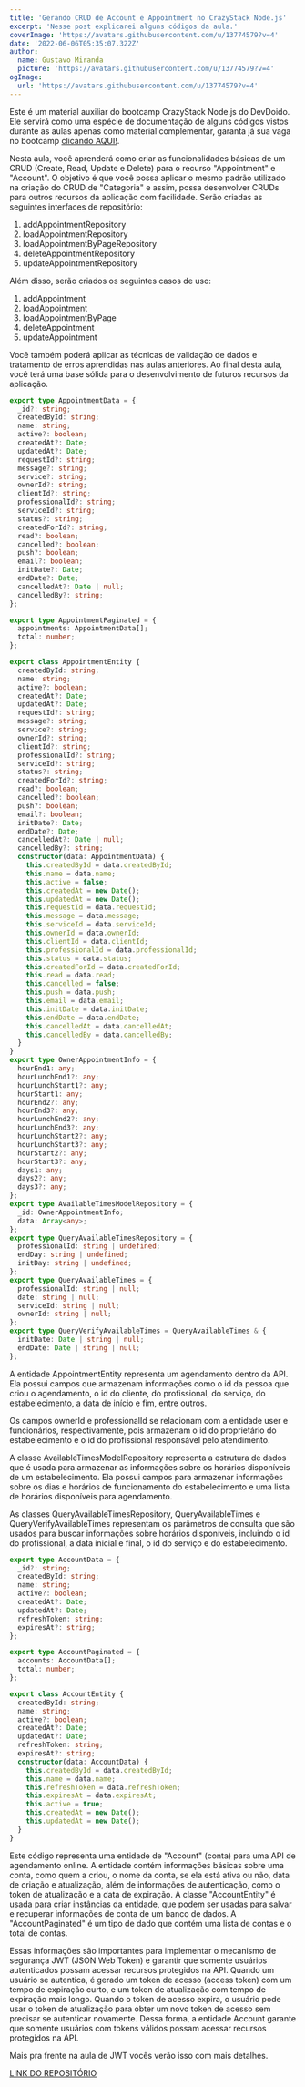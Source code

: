 ```yaml
---
title: 'Gerando CRUD de Account e Appointment no CrazyStack Node.js'
excerpt: 'Nesse post explicarei alguns códigos da aula.'
coverImage: 'https://avatars.githubusercontent.com/u/13774579?v=4'
date: '2022-06-06T05:35:07.322Z'
author:
  name: Gustavo Miranda
  picture: 'https://avatars.githubusercontent.com/u/13774579?v=4'
ogImage:
  url: 'https://avatars.githubusercontent.com/u/13774579?v=4'
---
```

Este é um material auxiliar do bootcamp CrazyStack Node.js do DevDoido. Ele servirá como uma espécie de documentação de alguns códigos vistos durante as aulas apenas como material complementar, garanta já sua vaga no bootcamp [clicando AQUI!](https://crazystack.com.br).

Nesta aula, você aprenderá como criar as funcionalidades básicas de um CRUD (Create, Read, Update e Delete) para o recurso "Appointment" e "Account". O objetivo é que você possa aplicar o mesmo padrão utilizado na criação do CRUD de "Categoria" e assim, possa desenvolver CRUDs para outros recursos da aplicação com facilidade. Serão criadas as seguintes interfaces de repositório:

1. addAppointmentRepository
2. loadAppointmentRepository
3. loadAppointmentByPageRepository
4. deleteAppointmentRepository
5. updateAppointmentRepository

Além disso, serão criados os seguintes casos de uso:

1. addAppointment
2. loadAppointment
3. loadAppointmentByPage
4. deleteAppointment
5. updateAppointment

Você também poderá aplicar as técnicas de validação de dados e tratamento de erros aprendidas nas aulas anteriores. Ao final desta aula, você terá uma base sólida para o desenvolvimento de futuros recursos da aplicação.

```typescript
export type AppointmentData = {
  _id?: string;
  createdById: string;
  name: string;
  active?: boolean;
  createdAt?: Date;
  updatedAt?: Date;
  requestId?: string;
  message?: string;
  service?: string;
  ownerId?: string;
  clientId?: string;
  professionalId?: string;
  serviceId?: string;
  status?: string;
  createdForId?: string;
  read?: boolean;
  cancelled?: boolean;
  push?: boolean;
  email?: boolean;
  initDate?: Date;
  endDate?: Date;
  cancelledAt?: Date | null;
  cancelledBy?: string;
};

export type AppointmentPaginated = {
  appointments: AppointmentData[];
  total: number;
};

export class AppointmentEntity {
  createdById: string;
  name: string;
  active?: boolean;
  createdAt?: Date;
  updatedAt?: Date;
  requestId?: string;
  message?: string;
  service?: string;
  ownerId?: string;
  clientId?: string;
  professionalId?: string;
  serviceId?: string;
  status?: string;
  createdForId?: string;
  read?: boolean;
  cancelled?: boolean;
  push?: boolean;
  email?: boolean;
  initDate?: Date;
  endDate?: Date;
  cancelledAt?: Date | null;
  cancelledBy?: string;
  constructor(data: AppointmentData) {
    this.createdById = data.createdById;
    this.name = data.name;
    this.active = false;
    this.createdAt = new Date();
    this.updatedAt = new Date();
    this.requestId = data.requestId;
    this.message = data.message;
    this.serviceId = data.serviceId;
    this.ownerId = data.ownerId;
    this.clientId = data.clientId;
    this.professionalId = data.professionalId;
    this.status = data.status;
    this.createdForId = data.createdForId;
    this.read = data.read;
    this.cancelled = false;
    this.push = data.push;
    this.email = data.email;
    this.initDate = data.initDate;
    this.endDate = data.endDate;
    this.cancelledAt = data.cancelledAt;
    this.cancelledBy = data.cancelledBy;
  }
}
export type OwnerAppointmentInfo = {
  hourEnd1: any;
  hourLunchEnd1?: any;
  hourLunchStart1?: any;
  hourStart1: any;
  hourEnd2?: any;
  hourEnd3?: any;
  hourLunchEnd2?: any;
  hourLunchEnd3?: any;
  hourLunchStart2?: any;
  hourLunchStart3?: any;
  hourStart2?: any;
  hourStart3?: any;
  days1: any;
  days2?: any;
  days3?: any;
};
export type AvailableTimesModelRepository = {
  _id: OwnerAppointmentInfo;
  data: Array<any>;
};
export type QueryAvailableTimesRepository = {
  professionalId: string | undefined;
  endDay: string | undefined;
  initDay: string | undefined;
};
export type QueryAvailableTimes = {
  professionalId: string | null;
  date: string | null;
  serviceId: string | null;
  ownerId: string | null;
};
export type QueryVerifyAvailableTimes = QueryAvailableTimes & {
  initDate: Date | string | null;
  endDate: Date | string | null;
};

``` 
A entidade AppointmentEntity representa um agendamento dentro da API. Ela possui campos que armazenam informações como o id da pessoa que criou o agendamento, o id do cliente, do profissional, do serviço, do estabelecimento, a data de início e fim, entre outros.

Os campos ownerId e professionalId se relacionam com a entidade user e funcionários, respectivamente, pois armazenam o id do proprietário do estabelecimento e o id do profissional responsável pelo atendimento.

A classe AvailableTimesModelRepository representa a estrutura de dados que é usada para armazenar as informações sobre os horários disponíveis de um estabelecimento. Ela possui campos para armazenar informações sobre os dias e horários de funcionamento do estabelecimento e uma lista de horários disponíveis para agendamento.

As classes QueryAvailableTimesRepository, QueryAvailableTimes e QueryVerifyAvailableTimes representam os parâmetros de consulta que são usados para buscar informações sobre horários disponíveis, incluindo o id do profissional, a data inicial e final, o id do serviço e do estabelecimento.

```typescript
export type AccountData = {
  _id?: string;
  createdById: string;
  name: string;
  active?: boolean;
  createdAt?: Date;
  updatedAt?: Date;
  refreshToken: string;
  expiresAt?: string;
};

export type AccountPaginated = {
  accounts: AccountData[];
  total: number;
};

export class AccountEntity {
  createdById: string;
  name: string;
  active?: boolean;
  createdAt?: Date;
  updatedAt?: Date;
  refreshToken: string;
  expiresAt?: string;
  constructor(data: AccountData) {
    this.createdById = data.createdById;
    this.name = data.name;
    this.refreshToken = data.refreshToken;
    this.expiresAt = data.expiresAt;
    this.active = true;
    this.createdAt = new Date();
    this.updatedAt = new Date();
  }
}

``` 
Este código representa uma entidade de "Account" (conta) para uma API de agendamento online. A entidade contém informações básicas sobre uma conta, como quem a criou, o nome da conta, se ela está ativa ou não, data de criação e atualização, além de informações de autenticação, como o token de atualização e a data de expiração. A classe "AccountEntity" é usada para criar instâncias da entidade, que podem ser usadas para salvar e recuperar informações de conta de um banco de dados. A "AccountPaginated" é um tipo de dado que contém uma lista de contas e o total de contas.

Essas informações são importantes para implementar o mecanismo de segurança JWT (JSON Web Token) e garantir que somente usuários autenticados possam acessar recursos protegidos na API. Quando um usuário se autentica, é gerado um token de acesso (access token) com um tempo de expiração curto, e um token de atualização com tempo de expiração mais longo. Quando o token de acesso expira, o usuário pode usar o token de atualização para obter um novo token de acesso sem precisar se autenticar novamente. Dessa forma, a entidade Account garante que somente usuários com tokens válidos possam acessar recursos protegidos na API.

Mais pra frente na aula de JWT vocês verão isso com mais detalhes.

[LINK DO REPOSITÓRIO](https://github.com/gumiranda/CrazyStackNodeJs)